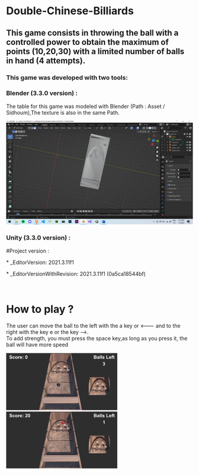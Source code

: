 # Double-Chinese-Billiards
## This game consists in throwing the ball with a controlled power to obtain the maximum of points (10,20,30) with a limited number of balls in hand (4 attempts).

### This game was developed with two tools: 
### Blender  (3.3.0 version) : 
The table for this game was modeled with Blender (Path : Asset / Sidhoum),The texture is also in the same Path.


<p float="center">
  <img src="/imgs/mesh.PNG" width="800" />
</p>

### Unity   (3.3.0 version) :
#Project version : 
<p>
  * _EditorVersion: 2021.3.11f1
</p>
<p>
  * _EditorVersionWithRevision: 2021.3.11f1 (0a5ca18544bf)
</p></br>
                
# How to play ?
The user can move the ball to the left with the a key or <---  and to the right with the key e or the key -->.</br>
To add strength, you must press the space key,as long as you press it, the ball will have more speed

<p float="center">
   <img src="/imgs/exemple.PNG" width="300" />
   <img src="/imgs/exemple2.PNG" width="300" />
</p>
